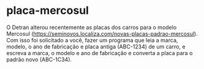 # placa-mercosul
O Detran alterou recentemente as placas dos carros para o modelo Mercosul (https://seminovos.localiza.com/novas-placas-padrao-mercosul). Com isso foi solicitado a você, fazer um programa que leia a marca, modelo, o ano de fabricação e placa antiga (ABC-1234) de um carro, e escreva a marca, o modelo e ano de fabricação e converta a placa para o padrão novo (ABC-1C34).
